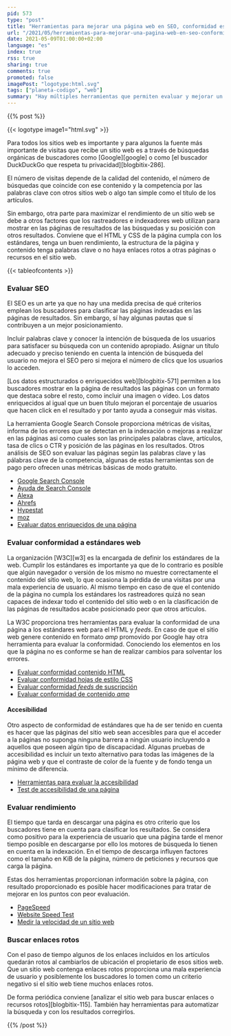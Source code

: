 ```yaml
---
pid: 573
type: "post"
title: "Herramientas para mejorar una página web en SEO, conformidad estándares y rendimiento"
url: "/2021/05/herramientas-para-mejorar-una-pagina-web-en-seo-conformidad-estandares-y-rendimiento/"
date: 2021-05-09T01:00:00+02:00
language: "es"
index: true
rss: true
sharing: true
comments: true
promoted: false
imagePost: "logotype:html.svg"
tags: ["planeta-codigo", "web"]
summary: "Hay múltiples herramientas que permiten evaluar y mejorar un sitio web en la conformidad de estándares web, rendimiento y SEO. Con los resultados de estas herramientas se han de realizar correcciones en el sitio web para mejorar las páginas del sitio web. La conformidad a estándares web, rendimiento, SEO y enlaces rotos son criterios por los que los buscadores clasifican las páginas en las páginas de resultados. Con un mejor posicionamiento es posible mejorar el número de visitas que los buscadores atraen al sitio web y realizando cambios mejorar la experiencia de usuario."
---
```


{{% post %}}

{{< logotype image1="html.svg" >}}

Para todos los sitios web es importante y para algunos la fuente más importante de visitas que recibe un sitio web es a través de búsquedas orgánicas de buscadores como [Google][google] o como [el buscador DuckDuckGo que respeta tu privacidad][blogbitix-286].

El número de visitas depende de la calidad del contenido, el número de búsquedas que coincide con ese contenido y la competencia por las palabras clave con otros sitios web o algo tan simple como el título de los artículos.

Sin embargo, otra parte para maximizar el rendimiento de un sitio web se debe a otros factores que los rastreadores e indexadores web utilizan para mostrar en las páginas de resultados de las búsquedas y su posición con otros resultados. Conviene que el HTML y CSS de la página cumpla con los estándares, tenga un buen rendimiento, la estructura de la página y contenido tenga palabras clave o no haya enlaces rotos a otras páginas o recursos en el sitio web.

{{< tableofcontents >}}

### Evaluar SEO

El SEO es un arte ya que no hay una medida precisa de qué criterios emplean los buscadores para clasificar las páginas indexadas en las páginas de resultados. Sin embargo, sí hay algunas pautas que sí contribuyen a un mejor posicionamiento.

Incluir palabras clave y conocer la intención de búsqueda de los usuarios para satisfacer su búsqueda con un contenido apropiado. Asignar un título adecuado y preciso teniendo en cuenta la intención de búsqueda del usuario no mejora el SEO pero si mejora el número de clics que los usuarios lo acceden.

[Los datos estructurados o enriquecidos web][blogbitix-571] permiten a los buscadores mostrar en la página de resultados las páginas con un formato que destaca sobre el resto, como incluir una imagen o vídeo. Los datos enriquecidos al igual que un buen título mejoran el porcentaje de usuarios que hacen click en el resultado y por tanto ayuda a conseguir más visitas.

La herramienta Google Search Console proporciona métricas de visitas, informa de los errores que se detectan en la indexación o mejoras a realizar en las páginas asi como cuales son las principales palabras clave, artículos, tasa de clics o CTR y posición de las páginas en los resultados. Otros análisis de SEO son evaluar las páginas según las palabras clave y las pálabras clave de la competencia, algunas de estas herramientas son de pago pero ofrecen unas métricas básicas de modo gratuito.

* [Google Search Console](https://search.google.com/search-console)
* [Ayuda de Search Console](https://support.google.com/webmasters/topic/9456557?hl=es&ref_topic=4558844)
* [Alexa](https://www.alexa.com/siteinfo/picodotdev.github.io)
* [Ahrefs](https://ahrefs.com/)
* [Hypestat](https://hypestat.com/info/picodotdev.github.io)
* [moz](https://moz.com/domain-analysis?site=picodotdev.github.io)
* [Evaluar datos enriquecidos de una página](https://search.google.com/test/rich-results)

### Evaluar conformidad a estándares web

La organización [W3C][w3] es la encargada de definir los estándares de la web. Cumplir los estándares es importante ya que de lo contrario es posible que algún navegador o versión de los mismo no muestre correctamente el contenido del sitio web, lo que ocasiona la pérdida de una visitas por una mala experiencia de usuario. Al mismo tiempo en caso de que el contenido de la página no cumpla los estándares los rastreadores quizá no sean capaces de indexar todo el contenido del sitio web o en la clasificación de las páginas de resultados acabe posicionado peor que otros artículos.

La W3C proporciona tres herramientas para evaluar la conformidad de una página a los estándares web para el HTML y _feeds_. En caso de que el sitio web genere contenido en formato _amp_ promovido por Google hay otra herramienta para evaluar la conformidad. Conociendo los elementos en los que la página no es conforme se han de realizar cambios para solventar los errores.

* [Evaluar conformidad contenido HTML](https://validator.w3.org/)
* [Evaluar conformidad hojas de estilo CSS](https://jigsaw.w3.org/css-validator/)
* [Evaluar conformidad _feeds_ de suscripción](https://validator.w3.org/feed/check.cgi)
* [Evaluar conformidad de contenido _amp_](https://validator.ampproject.org/)

#### Accesibilidad

Otro aspecto de conformidad de estándares que ha de ser tenido en cuenta es hacer que las páginas del sitio web sean accesibles para que el acceder a la páginas no suponga ninguna barrera a ningún usuario incluyendo a aquellos que poseen algún tipo de discapacidad. Algunas pruebas de accesibilidad es incluir un texto alternativo para todas las imágenes de la página web y que el contraste de color de la fuente y de fondo tenga un mínimo de diferencia.

* [Herramientas para evaluar la accesibilidad](https://www.w3.org/WAI/ER/tools/)
* [Test de accesibilidad de una página](https://www.webaccessibility.com/)

### Evaluar rendimiento

El tiempo que tarda en descargar una página es otro criterio que los buscadores tiene en cuenta para clasificar los resultados. Se considera como positivo para la experiencia de usuario que una página tarde el menor tiempo posible en descargarse por ello los motores de búsqueda lo tienen en cuenta en la indexación. En el tiempo de descarga influyen factores como el tamaño en KiB de la página, número de peticiones y recursos que carga la página.

Estas dos herramientas proporcionan información sobre la página, con resultado proporcionado es posible hacer modificaciones para tratar de mejorar en los puntos con peor evaluación.

* [PageSpeed](https://developers.google.com/speed/pagespeed/insights/)
* [Website Speed Test](https://webspeedtest.cloudinary.com/)
* [Medir la velocidad de un sitio web](https://gtmetrix.com/)

### Buscar enlaces rotos

Con el paso de tiempo algunos de los enlaces incluidos en los artículos quedarán rotos al cambiarlos de ubicación el propietario de esos sitios web. Que un sitio web contenga enlaces rotos proporciona una mala experiencia de usuario y posiblemente los buscadores lo tomen como un criterio negativo si el sitio web tiene muchos enlaces rotos.

De forma periódica conviene [analizar el sitio web para buscar enlaces o recursos rotos][blogbitix-115]. También hay herramientas para automatizar la búsqueda y con los resultados corregirlos.

{{% /post %}}
